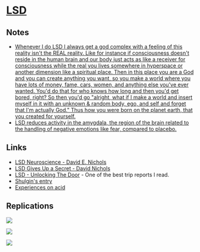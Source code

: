 # [LSD](https://psychonautwiki.org/w/index.php?title=LSD)
## Notes
- [Whenever I do LSD I always get a god complex with a feeling of this reality isn't the REAL reality. Like for instance if consciousness doesn't reside in the human brain and our body just acts as like a receiver for consciousness while the real you lives somewhere in hyperspace or another dimension like a spiritual place. Then in this place you are a God and you can create anything you want, so you make a world where you have lots of money, fame, cars, women, and anything else you've ever wanted. You'd do that for who knows how long and then you'd get bored, right? So then you'd go "alright, what if I make a world and insert myself in it with an unknown & random body, ego, and self and forget that I'm actually God." Thus how you were born on the planet earth, that you created for yourself.](https://www.reddit.com/r/Drugs/comments/86j4fz/what_are_some_messed_up_realityshattering/)
- [LSD reduces activity in the amygdala, the region of the brain related to the handling of negative emotions like fear, compared to placebo.](http://www.nature.com/tp/journal/v7/n4/full/tp201754a.html)

## Links
- [LSD Neuroscience - David E. Nichols](https://www.youtube.com/watch?v=LbUGRcuA16E)
- [LSD Gives Up a Secret - David Nichols](https://www.youtube.com/watch?v=TxjCSKMbZBA)
- [LSD - Unlocking The Door](https://psychonautwiki.org/wiki/Experience:First_105μg_LSD_-_Unlocking_The_Door) - One of the best trip reports I read.
- [Shulgin's entry](https://erowid.org/library/books_online/tihkal/tihkal26.shtml)
- [Experiences on acid](https://knowingless.com/2017/02/11/experiences-on-acid/)

## Replications

![](https://i.imgur.com/KmoLMut.jpg)

![](https://i.imgur.com/KIOwcsY.jpg)

![](https://i.imgur.com/l6RiAKr.jpg)